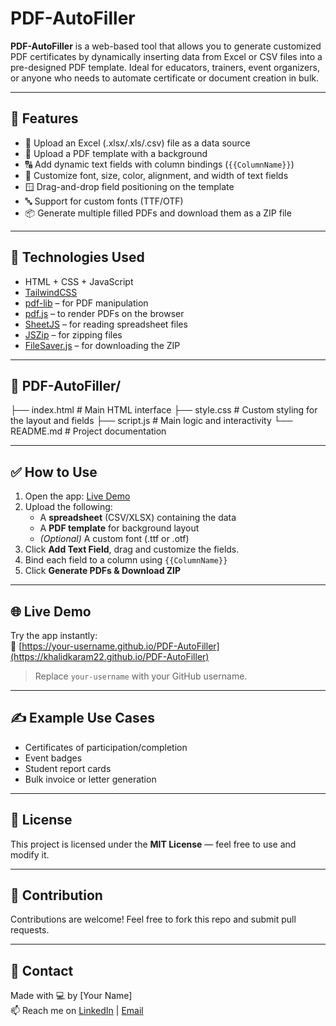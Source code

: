 # PDF-AutoFiller

**PDF-AutoFiller** is a web-based tool that allows you to generate customized PDF certificates by dynamically inserting data from Excel or CSV files into a pre-designed PDF template. Ideal for educators, trainers, event organizers, or anyone who needs to automate certificate or document creation in bulk.



---

## 🚀 Features

- 🧾 Upload an Excel (.xlsx/.xls/.csv) file as a data source
- 📄 Upload a PDF template with a background
- 🔠 Add dynamic text fields with column bindings (`{{ColumnName}}`)
- 🎨 Customize font, size, color, alignment, and width of text fields
- 🪟 Drag-and-drop field positioning on the template
- 🔤 Support for custom fonts (TTF/OTF)
- 📦 Generate multiple filled PDFs and download them as a ZIP file

---

## 🧰 Technologies Used

- HTML + CSS + JavaScript
- [TailwindCSS](https://tailwindcss.com/)
- [pdf-lib](https://pdf-lib.js.org/) – for PDF manipulation
- [pdf.js](https://mozilla.github.io/pdf.js/) – to render PDFs on the browser
- [SheetJS](https://sheetjs.com/) – for reading spreadsheet files
- [JSZip](https://stuk.github.io/jszip/) – for zipping files
- [FileSaver.js](https://github.com/eligrey/FileSaver.js/) – for downloading the ZIP

---

## 📂 PDF-AutoFiller/
├── index.html # Main HTML interface
├── style.css # Custom styling for the layout and fields
├── script.js # Main logic and interactivity
└── README.md # Project documentation



---

## ✅ How to Use

1. Open the app: [Live Demo](https://khalidkaram22.github.io/PDF-AutoFiller)
2. Upload the following:
   - A **spreadsheet** (CSV/XLSX) containing the data
   - A **PDF template** for background layout
   - *(Optional)* A custom font (.ttf or .otf)
3. Click **Add Text Field**, drag and customize the fields.
4. Bind each field to a column using `{{ColumnName}}`
5. Click **Generate PDFs & Download ZIP**

---

## 🌐 Live Demo

Try the app instantly:  
🔗 [https://your-username.github.io/PDF-AutoFiller](https://khalidkaram22.github.io/PDF-AutoFiller)

> Replace `your-username` with your GitHub username.

---

## ✍️ Example Use Cases

- Certificates of participation/completion
- Event badges
- Student report cards
- Bulk invoice or letter generation

---

## 📃 License

This project is licensed under the **MIT License** — feel free to use and modify it.

---

## 🙌 Contribution

Contributions are welcome! Feel free to fork this repo and submit pull requests.

---

## 📧 Contact

Made with 💻 by [Your Name]  
📫 Reach me on [LinkedIn]([https://www.linkedin.com/](https://www.linkedin.com/in/khalid-karam-44671b244/)) | [Email](khalid.karam11@gmail.com)

